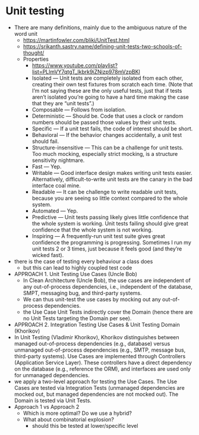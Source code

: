 # Unit testing

- There are many definitions, mainly due to the ambiguous nature of the word unit
  - https://martinfowler.com/bliki/UnitTest.html
  - https://srikanth.sastry.name/defining-unit-tests-two-schools-of-thought/
  - Properties
    - https://www.youtube.com/playlist?list=PLlmVY7qtgT_lkbrk9iZNizp978mVzpBKl
    - Isolated — Unit tests are completely isolated from each other, creating their own test fixtures from scratch each time. (Note that I’m not saying these are the only useful tests, just that if tests aren’t isolated you’re going to have a hard time making the case that they are “unit tests”.)
    - Composable — Follows from isolation.
    - Deterministic — Should be. Code that uses a clock or random numbers should be passed those values by their unit tests.
    - Specific — If a unit test fails, the code of interest should be short.
    - Behavioral — If the behavior changes accidentally, a unit test should fail.
    - Structure-insensitive — This can be a challenge for unit tests. Too much mocking, especially strict mocking, is a structure sensitivity nightmare.
    - Fast — Yep.
    - Writable — Good interface design makes writing unit tests easier. Alternatively, difficult-to-write unit tests are the canary in the bad interface coal mine.
    - Readable — It can be challenge to write readable unit tests, because you are seeing so little context compared to the whole system.
    - Automated — Yep.
    - Predictive — Unit tests passing likely gives little confidence that the whole system is working. Unit tests failing should give great confidence that the whole system is not working.
    - Inspiring — A frequently-run unit test suite gives great confidence the programming is progressing. Sometimes I run my unit tests 2 or 3 times, just because it feels good (and they’re wicked fast).
- there is the case of testing every behaviour a class does
  - but this can lead to highly coupled test code
- APPROACH 1. Unit Testing Use Cases (Uncle Bob)
  - In Clean Architecture (Uncle Bob), the use cases are independent of any out-of-process dependencies, i.e., independent of the database, SMPT, messaging bug, and third-party systems.
  - We can thus unit-test the use cases by mocking out any out-of-process dependencies.
  - the Use Case Unit Tests indirectly cover the Domain (hence there are no Unit Tests targeting the Domain per see).
- APPROACH 2. Integration Testing Use Cases & Unit Testing Domain (Khorikov)
 - In Unit Testing (Vladimir Khorikov), Khorikov distinguishes between managed out-of-process dependencies (e.g., database) versus unmanaged out-of-process dependencies (e.g., SMTP, message bus, third-party systems). Use Cases are implemented through Controllers (Application Service Layer). These controllers have a direct dependency on the database (e.g., reference the ORM), and interfaces are used only for unmanaged dependencies.
 -  we apply a two-level approach for testing the Use Cases. The Use Cases are tested via Integration Tests (unmanaged dependencies are mocked out, but managed dependencies are not mocked out). The Domain is tested via Unit Tests.
- Approach 1 vs Approach 2
  - Which is more optimal? Do we use a hybrid?
  - What about combinatorial explosion?
    - should this be tested at lower/specific level
